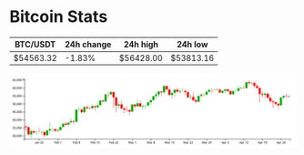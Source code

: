 # Bitcoin Stats

BTC/USDT|24h change|24h high|24h low|
|---|---|---|---|
|$54563.32|-1.83%|$56428.00|$53813.16|

<img src="./chart.svg">
